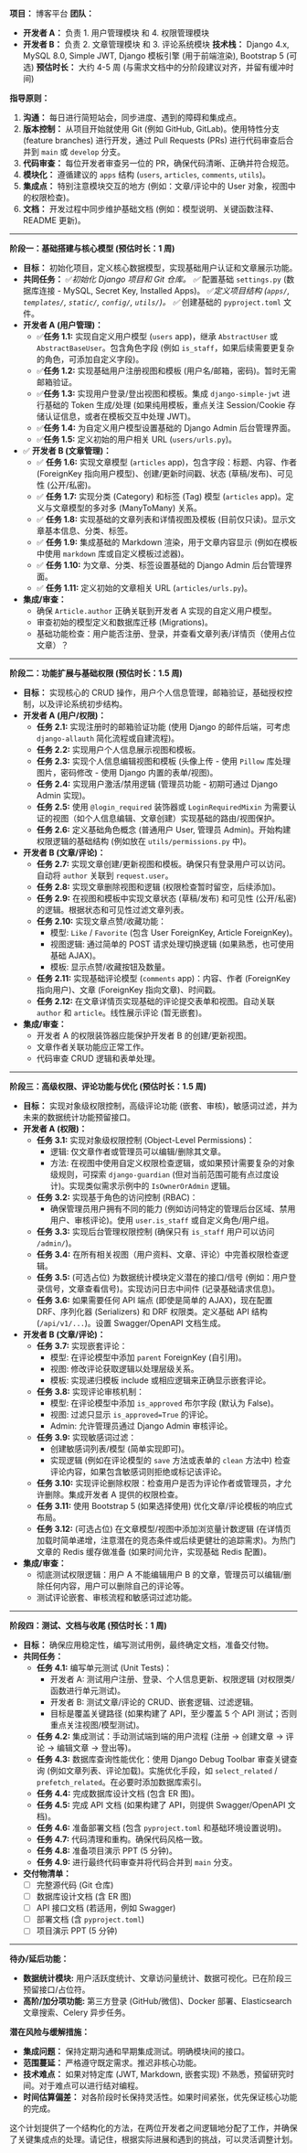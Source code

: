 **项目：** 博客平台
**团队：**

* **开发者 A：** 负责 1. 用户管理模块 和 4. 权限管理模块
* **开发者 B：** 负责 2. 文章管理模块 和 3. 评论系统模块
**技术栈：** Django 4.x, MySQL 8.0, Simple JWT, Django 模板引擎 (用于前端渲染), Bootstrap 5 (可选)
**预估时长：** 大约 4-5 周 (与需求文档中的分阶段建议对齐，并留有缓冲时间)

**指导原则：**

1. **沟通：** 每日进行简短站会，同步进度、遇到的障碍和集成点。
2. **版本控制：** 从项目开始就使用 Git (例如 GitHub, GitLab)。使用特性分支 (feature branches) 进行开发，通过 Pull Requests (PRs) 进行代码审查后合并到 `main` 或 `develop` 分支。
3. **代码审查：** 每位开发者审查另一位的 PR，确保代码清晰、正确并符合规范。
4. **模块化：** 遵循建议的 `apps` 结构 (`users`, `articles`, `comments`, `utils`)。
5. **集成点：** 特别注意模块交互的地方 (例如：文章/评论中的 User 对象，视图中的权限检查)。
6. **文档：** 开发过程中同步维护基础文档 (例如：模型说明、关键函数注释、README 更新)。

---

**阶段一：基础搭建与核心模型 (预估时长：1 周)**

* **目标：** 初始化项目，定义核心数据模型，实现基础用户认证和文章展示功能。
* **共同任务：**
    ✅*初始化 Django 项目和 Git 仓库。
    ✅*   配置基础 `settings.py` (数据库连接 - MySQL, Secret Key, Installed Apps)。
    ✅*定义项目结构 (`apps/`, `templates/`, `static/`, `config/`, `utils/`)。
    ✅*   创建基础的 `pyproject.toml` 文件。
* **开发者 A (用户管理)：**
  * ✅**任务 1.1:** 实现自定义用户模型 (`users` app)，继承 `AbstractUser` 或 `AbstractBaseUser`。包含角色字段 (例如 `is_staff`，如果后续需要更复杂的角色，可添加自定义字段)。
  * ✅**任务 1.2:** 实现基础用户注册视图和模板 (用户名/邮箱，密码)。暂时无需邮箱验证。
  * ✅**任务 1.3:** 实现用户登录/登出视图和模板。集成 `django-simple-jwt` 进行基础的 Token 生成/处理 (如果纯用模板，重点关注 Session/Cookie 存储认证信息，或者在模板交互中处理 JWT)。
  * ✅**任务 1.4:** 为自定义用户模型设置基础的 Django Admin 后台管理界面。
  * ✅**任务 1.5:** 定义初始的用户相关 URL (`users/urls.py`)。
* ✅ **开发者 B (文章管理)：**
  * ✅ **任务 1.6:** 实现文章模型 (`articles` app)，包含字段：标题、内容、作者 (ForeignKey 指向用户模型)、创建/更新时间戳、状态 (草稿/发布)、可见性 (公开/私密)。
  * ✅ **任务 1.7:** 实现分类 (Category) 和标签 (Tag) 模型 (`articles` app)。定义与文章模型的多对多 (ManyToMany) 关系。
  * ✅ **任务 1.8:** 实现基础的文章列表和详情视图及模板 (目前仅只读)。显示文章基本信息、分类、标签。
  * ✅ **任务 1.9:** 集成基础的 Markdown 渲染，用于文章内容显示 (例如在模板中使用 `markdown` 库或自定义模板过滤器)。
  * ✅ **任务 1.10:** 为文章、分类、标签设置基础的 Django Admin 后台管理界面。
  * ✅ **任务 1.11:** 定义初始的文章相关 URL (`articles/urls.py`)。
* **集成/审查：**
  * 确保 `Article.author` 正确关联到开发者 A 实现的自定义用户模型。
  * 审查初始的模型定义和数据库迁移 (Migrations)。
  * 基础功能检查：用户能否注册、登录，并查看文章列表/详情页（使用占位文章）？

---

**阶段二：功能扩展与基础权限 (预估时长：1.5 周)**

* **目标：** 实现核心的 CRUD 操作，用户个人信息管理，邮箱验证，基础授权控制，以及评论系统初步结构。
* **开发者 A (用户/权限)：**
  * **任务 2.1:** 实现注册时的邮箱验证功能 (使用 Django 的邮件后端，可考虑 `django-allauth` 简化流程或自建流程)。
  * **任务 2.2:** 实现用户个人信息展示视图和模板。
  * **任务 2.3:** 实现个人信息编辑视图和模板 (头像上传 - 使用 `Pillow` 库处理图片，密码修改 - 使用 Django 内置的表单/视图)。
  * **任务 2.4:** 实现用户激活/禁用逻辑 (管理员功能 - 初期可通过 Django Admin 实现)。
  * **任务 2.5:** 使用 `@login_required` 装饰器或 `LoginRequiredMixin` 为需要认证的视图（如个人信息编辑、文章创建）实现基础的路由/视图保护。
  * **任务 2.6:** 定义基础角色概念 (普通用户 User, 管理员 Admin)。开始构建权限逻辑的基础结构 (例如放在 `utils/permissions.py` 中)。
* **开发者 B (文章/评论)：**
  * **任务 2.7:** 实现文章创建/更新视图和模板。确保只有登录用户可以访问。自动将 `author` 关联到 `request.user`。
  * **任务 2.8:** 实现文章删除视图和逻辑 (权限检查暂时留空，后续添加)。
  * **任务 2.9:** 在视图和模板中实现文章状态 (草稿/发布) 和可见性 (公开/私密) 的逻辑。根据状态和可见性过滤文章列表。
  * **任务 2.10:** 实现文章点赞/收藏功能：
    * 模型: `Like` / `Favorite` (包含 User ForeignKey, Article ForeignKey)。
    * 视图逻辑: 通过简单的 POST 请求处理切换逻辑 (如果熟悉，也可使用基础 AJAX)。
    * 模板: 显示点赞/收藏按钮及数量。
  * **任务 2.11:** 实现基础评论模型 (`comments` app)：内容、作者 (ForeignKey 指向用户)、文章 (ForeignKey 指向文章)、时间戳。
  * **任务 2.12:** 在文章详情页实现基础的评论提交表单和视图。自动关联 `author` 和 `article`。线性展示评论 (暂无嵌套)。
* **集成/审查：**
  * 开发者 A 的权限装饰器应能保护开发者 B 的创建/更新视图。
  * 文章作者关联功能应正常工作。
  * 代码审查 CRUD 逻辑和表单处理。

---

**阶段三：高级权限、评论功能与优化 (预估时长：1.5 周)**

* **目标：** 实现对象级权限控制，高级评论功能 (嵌套、审核)，敏感词过滤，并为未来的数据统计功能预留接口。
* **开发者 A (权限)：**
  * **任务 3.1:** 实现对象级权限控制 (Object-Level Permissions)：
    * 逻辑: 仅文章作者或管理员可以编辑/删除其文章。
    * 方法: 在视图中使用自定义权限检查逻辑，或如果预计需要复杂的对象级规则，可探索 `django-guardian` (但对当前范围可能有点过度设计)。实现类似需求示例中的 `IsOwnerOrAdmin` 逻辑。
  * **任务 3.2:** 实现基于角色的访问控制 (RBAC)：
    * 确保管理员用户拥有不同的能力 (例如访问特定的管理后台区域、禁用用户、审核评论)。使用 `user.is_staff` 或自定义角色/用户组。
  * **任务 3.3:** 实现后台管理权限控制 (确保只有 `is_staff` 用户可以访问 `/admin/`)。
  * **任务 3.4:** 在所有相关视图（用户资料、文章、评论）中完善权限检查逻辑。
  * **任务 3.5:** (可选占位) 为数据统计模块定义潜在的接口/信号 (例如：用户登录信号，文章查看信号)。实现访问日志中间件 (记录基础请求信息)。
  * **任务 3.6:** 如果需要任何 API 端点 (即使是简单的 AJAX)，现在配置 DRF、序列化器 (Serializers) 和 DRF 权限类。定义基础 API 结构 (`/api/v1/...`)。设置 Swagger/OpenAPI 文档生成。
* **开发者 B (文章/评论)：**
  * **任务 3.7:** 实现嵌套评论：
    * 模型: 在评论模型中添加 `parent` ForeignKey (自引用)。
    * 视图: 修改评论获取逻辑以处理层级关系。
    * 模板: 实现递归模板 include 或相应逻辑来正确显示嵌套评论。
  * **任务 3.8:** 实现评论审核机制：
    * 模型: 在评论模型中添加 `is_approved` 布尔字段 (默认为 False)。
    * 视图: 过滤只显示 `is_approved=True` 的评论。
    * Admin: 允许管理员通过 Django Admin 审核评论。
  * **任务 3.9:** 实现敏感词过滤：
    * 创建敏感词列表/模型 (简单实现即可)。
    * 实现逻辑 (例如在评论模型的 `save` 方法或表单的 `clean` 方法中) 检查评论内容，如果包含敏感词则拒绝或标记该评论。
  * **任务 3.10:** 实现评论删除权限：检查用户是否为评论作者或管理员，才允许删除。集成开发者 A 提供的权限检查。
  * **任务 3.11:** 使用 Bootstrap 5 (如果选择使用) 优化文章/评论模板的响应式布局。
  * **任务 3.12:** (可选占位) 在文章模型/视图中添加浏览量计数逻辑 (在详情页加载时简单递增，注意潜在的竞态条件或后续更健壮的追踪需求)。为热门文章的 Redis 缓存做准备 (如果时间允许，实现基础 Redis 配置)。
* **集成/审查：**
  * 彻底测试权限逻辑：用户 A 不能编辑用户 B 的文章，管理员可以编辑/删除任何内容，用户可以删除自己的评论等。
  * 测试评论嵌套、审核流程和敏感词过滤功能。

---

**阶段四：测试、文档与收尾 (预估时长：1 周)**

* **目标：** 确保应用稳定性，编写测试用例，最终确定文档，准备交付物。
* **共同任务：**
  * **任务 4.1:** 编写单元测试 (Unit Tests)：
    * 开发者 A: 测试用户注册、登录、个人信息更新、权限逻辑 (对权限类/函数进行单元测试)。
    * 开发者 B: 测试文章/评论的 CRUD、嵌套逻辑、过滤逻辑。
    * 目标是覆盖关键路径 (如果构建了 API，至少覆盖 5 个 API 测试；否则重点关注视图/模型测试)。
  * **任务 4.2:** 集成测试：手动测试端到端的用户流程 (注册 -> 创建文章 -> 评论 -> 编辑文章 -> 登出等)。
  * **任务 4.3:** 数据库查询性能优化：使用 Django Debug Toolbar 审查关键查询 (例如文章列表、评论加载)。实施优化手段，如 `select_related` / `prefetch_related`。在必要时添加数据库索引。
  * **任务 4.4:** 完成数据库设计文档 (包含 ER 图)。
  * **任务 4.5:** 完成 API 文档 (如果构建了 API，则提供 Swagger/OpenAPI 文档)。
  * **任务 4.6:** 准备部署文档 (包含 `pyproject.toml` 和基础环境设置说明)。
  * **任务 4.7:** 代码清理和重构。确保代码风格一致。
  * **任务 4.8:** 准备项目演示 PPT (5 分钟)。
  * **任务 4.9:** 进行最终代码审查并将代码合并到 `main` 分支。
* **交付物清单：**
  * [ ] 完整源代码 (Git 仓库)
  * [ ] 数据库设计文档 (含 ER 图)
  * [ ] API 接口文档 (若适用，例如 Swagger)
  * [ ] 部署文档 (含 `pyproject.toml`)
  * [ ] 项目演示 PPT (5 分钟)

---

**待办/延后功能：**

* **数据统计模块:** 用户活跃度统计、文章访问量统计、数据可视化。已在阶段三预留接口/占位符。
* **高阶/加分项功能:** 第三方登录 (GitHub/微信)、Docker 部署、Elasticsearch 文章搜索、Celery 异步任务。

**潜在风险与缓解措施：**

* **集成问题：** 保持定期沟通和早期集成测试。明确模块间的接口。
* **范围蔓延：** 严格遵守既定需求。推迟非核心功能。
* **技术难点：** 如果对特定库 (JWT, Markdown, 嵌套实现) 不熟悉，预留研究时间。对于难点可以进行结对编程。
* **时间估算偏差：** 对各阶段时长保持灵活性。如果时间紧张，优先保证核心功能的完成。

这个计划提供了一个结构化的方法，在两位开发者之间逻辑地分配了工作，并确保了关键集成点的处理。请记住，根据实际进展和遇到的挑战，可以灵活调整计划。
